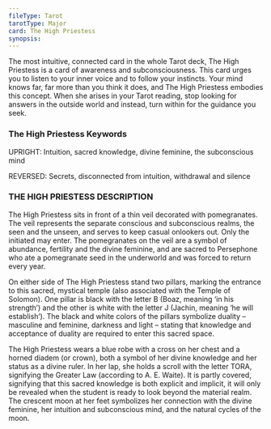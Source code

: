 ```yaml
---
fileType: Tarot
tarotType: Major
card: The High Priestess
synopsis: 
---
```

The most intuitive, connected card in the whole Tarot deck, The High Priestess is a card of awareness and subconsciousness. This card urges you to listen to your inner voice and to follow your instincts. Your mind knows far, far more than you think it does, and The High Priestess embodies this concept. When she arises in your Tarot reading, stop looking for answers in the outside world and instead, turn within for the guidance you seek.

### The High Priestess Keywords

UPRIGHT: Intuition, sacred knowledge, divine feminine, the subconscious mind

REVERSED: Secrets, disconnected from intuition, withdrawal and silence

### THE HIGH PRIESTESS DESCRIPTION

The High Priestess sits in front of a thin veil decorated with pomegranates. The veil represents the separate conscious and subconscious realms, the seen and the unseen, and serves to keep casual onlookers out. Only the initiated may enter. The pomegranates on the veil are a symbol of abundance, fertility and the divine feminine, and are sacred to Persephone who ate a pomegranate seed in the underworld and was forced to return every year.

On either side of The High Priestess stand two pillars, marking the entrance to this sacred, mystical temple (also associated with the Temple of Solomon). One pillar is black with the letter B (Boaz, meaning ‘in his strength’) and the other is white with the letter J (Jachin, meaning ‘he will establish’). The black and white colors of the pillars symbolize duality – masculine and feminine, darkness and light – stating that knowledge and acceptance of duality are required to enter this sacred space.

The High Priestess wears a blue robe with a cross on her chest and a horned diadem (or crown), both a symbol of her divine knowledge and her status as a divine ruler. In her lap, she holds a scroll with the letter TORA, signifying the Greater Law (according to A. E. Waite). It is partly covered, signifying that this sacred knowledge is both explicit and implicit, it will only be revealed when the student is ready to look beyond the material realm. The crescent moon at her feet symbolizes her connection with the divine feminine, her intuition and subconscious mind, and the natural cycles of the moon.